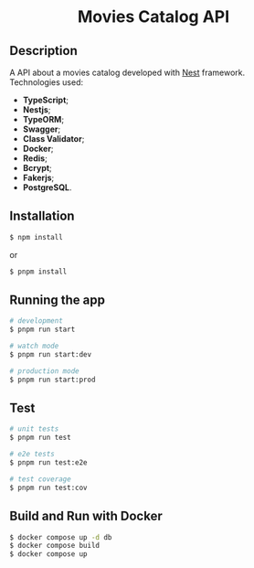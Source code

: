 <h1 align="center">Movies Catalog API</h1>

## Description

A API about a movies catalog developed with [Nest](https://github.com/nestjs/nest) framework.
Technologies used:
- **TypeScript**;
- **Nestjs**;
- **TypeORM**;
- **Swagger**;
- **Class Validator**;
- **Docker**;
- **Redis**;
- **Bcrypt**;
- **Fakerjs**;
- **PostgreSQL**.

## Installation

```bash
$ npm install
```

or

```bash
$ pnpm install
```

## Running the app

```bash
# development
$ pnpm run start

# watch mode
$ pnpm run start:dev

# production mode
$ pnpm run start:prod
```

## Test

```bash
# unit tests
$ pnpm run test

# e2e tests
$ pnpm run test:e2e

# test coverage
$ pnpm run test:cov
```

## Build and Run with Docker

```bash
$ docker compose up -d db
$ docker compose build
$ docker compose up
```
